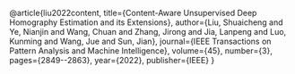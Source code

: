 @article{liu2022content,
  title={Content-Aware Unsupervised Deep Homography Estimation and its Extensions},
  author={Liu, Shuaicheng and Ye, Nianjin and Wang, Chuan and Zhang, Jirong and Jia, Lanpeng and Luo, Kunming and Wang, Jue and Sun, Jian},
  journal={IEEE Transactions on Pattern Analysis and Machine Intelligence},
  volume={45},
  number={3},
  pages={2849--2863},
  year={2022},
  publisher={IEEE}
}